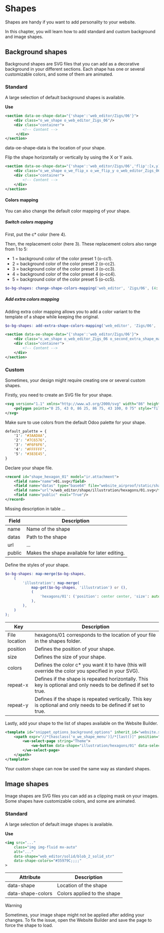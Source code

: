# Shapes

Shapes are handy if you want to add personality to your website.

In this chapter, you will learn how to add standard and custom
background and image shapes.

## Background shapes

Background shapes are SVG files that you can add as a decorative
background in your different sections. Each shape has one or several
customizable colors, and some of them are animated.

### Standard

A large selection of default background shapes is available.

**Use**

``` xml
<section data-oe-shape-data="{'shape':'web_editor/Zigs/06'}">
    <div class="o_we_shape o_web_editor_Zigs_06"/>
    <div class="container">
        <!-- Content -->
     </div>
</section>
```

<span class="title-ref">data-oe-shape-data</span> is the location of
your shape.

Flip the shape horizontally or vertically by using the X or Y axis.

``` xml
<section data-oe-shape-data="{'shape':'web_editor/Zigs/06','flip':[x,y]}">
    <div class="o_we_shape o_we_flip_x o_we_flip_y o_web_editor_Zigs_06"/>
    <div class="container">
        <!-- Content -->
    </div>
</section>
```

#### Colors mapping

You can also change the default color mapping of your shape.

##### Switch colors mapping

First, put the c\* color (here <span class="title-ref">4</span>).

Then, the replacement color (here <span class="title-ref">3</span>).
These replacement colors also range from 1 to 5:

- <span class="title-ref">1</span> = background color of the color
  preset 1 (o-cc1).
- <span class="title-ref">2</span> = background color of the color
  preset 2 (o-cc2).
- <span class="title-ref">3</span> = background color of the color
  preset 3 (o-cc3).
- <span class="title-ref">4</span> = background color of the color
  preset 4 (o-cc4).
- <span class="title-ref">5</span> = background color of the color
  preset 5 (o-cc5).

``` scss
$o-bg-shapes: change-shape-colors-mapping('web_editor', 'Zigs/06', (4: 3, 5: 1));
```

##### Add extra colors mapping

Adding extra color mapping allows you to add a color variant to the
template of a shape while keeping the original.

``` scss
$o-bg-shapes: add-extra-shape-colors-mapping('web_editor', 'Zigs/06', 'second', (4: 3, 5: 1));
```

``` xml
<section data-oe-shape-data="{'shape':'web_editor/Zigs/06'}">
    <div class="o_we_shape o_web_editor_Zigs_06 o_second_extra_shape_mapping"/>
    <div class="container">
        <!-- Content -->
    </div>
</section>
```

### Custom

Sometimes, your design might require creating one or several custom
shapes.

Firstly, you need to create an SVG file for your shape.

``` xml
<svg version="1.1" xmlns="http://www.w3.org/2000/svg" width="86" height="100">
    <polygon points="0 25, 43 0, 86 25, 86 75, 43 100, 0 75" style="fill: #3AADAA;"/>
</svg>
```

Make sure to use colors from the default Odoo palette for your shape.

``` scss
default_palette = {
    '1': '#3AADAA',
    '2': '#7C6576',
    '3': '#F6F6F6',
    '4': '#FFFFFF',
    '5': '#383E45',
}
```

Declare your shape file.

``` xml
<record id="shape_hexagon_01" model="ir.attachment">
    <field name="name">01.svg</field>
    <field name="datas" type="base64" file="website_airproof/static/shapes/hexagons/01.svg"/>
    <field name="url">/web_editor/shape/illustration/hexagons/01.svg</field>
    <field name="public" eval="True"/>
</record>
```

<div class="todo">

Missing description in table ...

</div>

| Field  | Description                                  |
|--------|----------------------------------------------|
| name   | Name of the shape                            |
| datas  | Path to the shape                            |
| url    | ...                                          |
| public | Makes the shape available for later editing. |

Define the styles of your shape.

``` scss
$o-bg-shapes: map-merge($o-bg-shapes,
    (
        'illustration': map-merge(
            map-get($o-bg-shapes, 'illustration') or (),
            (
                'hexagons/01': ('position': center center, 'size': auto 100%, 'colors': (1), 'repeat-x': true, 'repeat-y': true),
            ),
        ),
    )
);
```

| Key           | Description                                                                                                                                     |
|---------------|-------------------------------------------------------------------------------------------------------------------------------------------------|
| File location | <span class="title-ref">hexagons/01</span> corresponds to the location of your file in the <span class="title-ref">shapes</span> folder.        |
| position      | Defines the position of your shape.                                                                                                             |
| size          | Defines the size of your shape.                                                                                                                 |
| colors        | Defines the color c\* you want it to have (this will override the color you specified in your SVG).                                             |
| repeat-x      | Defines if the shape is repeated horizontally. This key is optional and only needs to be defined if set to <span class="title-ref">true</span>. |
| repeat-y      | Defines if the shape is repeated vertically. This key is optional and only needs to be defined if set to <span class="title-ref">true</span>.   |

Lastly, add your shape to the list of shapes available on the Website
Builder.

``` xml
<template id="snippet_options_background_options" inherit_id="website.snippet_options_background_options" name="Shapes">
    <xpath expr="//*[hasclass('o_we_shape_menu')]/*[last()]" position="after">
        <we-select-page string="Theme">
            <we-button data-shape="illustration/hexagons/01" data-select-label="Hexagon 01"/>
        </we-select-page>
    </xpath>
</template>
```

Your custom shape can now be used the same way as standard shapes.

## Image shapes

Image shapes are SVG files you can add as a clipping mask on your
images. Some shapes have customizable colors, and some are animated.

### Standard

A large selection of default image shapes is available.

**Use**

``` xml
<img src="..."
    class="img img-fluid mx-auto"
    alt="..."
    data-shape="web_editor/solid/blob_2_solid_str"
    data-shape-colors="#35979C;;;;"
>
```

| Attribute         | Description                 |
|-------------------|-----------------------------|
| data-shape        | Location of the shape       |
| data-shape-colors | Colors applied to the shape |

> [!WARNING]
> Sometimes, your image shape might not be applied after adding your
> changes. To fix the issue, open the Website Builder and save the page
> to force the shape to load.
